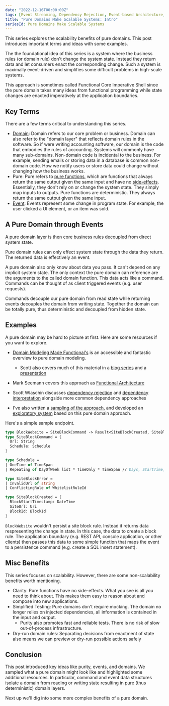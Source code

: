 ```yaml
---
date: "2022-12-16T00:00:00Z"
tags: [Event Streaming, Dependency Rejection, Event-based Architecture, Domain Modeling Made Functional]
title: "Pure Domains Make Scalable Systems: Intro"
seriesId: Pure Domains Make Scalable Systems
---
```

This series explores the scalability benefits of pure domains. This post introduces important terms and ideas with some examples.

<!--more-->

The the foundational idea of this series is a system where the business rules (or domain rule) don't change the system state. Instead they return data and let consumers enact the corresponding change. Such a system is maximally event-driven and simplifies some difficult problems in high-scale systems.

This approach is sometimes called Functional Core Imperative Shell since the pure domain takes many ideas from functional programming while state changes are enacted imperatively at the application boundaries.

## Key Terms

There are a few terms critical to understanding this series.

- [Domain](https://en.wikipedia.org/wiki/Domain-driven_design): Domain refers to our core problem or business. Domain can also refer to the "domain layer" that reflects domain rules in the software. So if were writing accounting software, our domain is the code that embodies the rules of accounting. Systems will commonly have many sub-domains. Non-domain code is incidental to the business. For example, sending emails or storing data in a database is common non-domain code. How we notify users or store data could change without changing how the business works. 
- Pure: Pure refers to [pure functions](https://en.wikipedia.org/wiki/Pure_function), which are functions that always return the same output given the same input and have no [side-effects](https://en.wikipedia.org/wiki/Side_effect_(computer_science)). Essentially, they don't rely on or change the system state. They simply map inputs to outputs. Pure functions are deterministic. They always return the same output given the same input.
- [Event](https://en.wikipedia.org/wiki/Event-driven_architecture): Events represent some change in program state. For example, the user clicked a UI element, or an item was sold.

## A Pure Domain through Events

A pure domain layer is then core business rules decoupled from direct system state. 

Pure domain rules can only effect system state through the data they return. The returned data is effectively an event.

A pure domain also only know about data you pass. It can't depend on any implicit system state. The only context the pure domain can reference are the arguments to the called domain function. This data acts like a command. Commands can be thought of as client triggered events (e.g. user requests).

Commands decouple our pure domain from read state while returning events decouples the domain from writing state. Together the domain can be totally pure, thus deterministic and decoupled from hidden state.

<!-- Relying on data (commands and events) to create pure functions is based on the *Dependency Rejection* approach. Scott Wlaschin has an excellent [series](https://fsharpforfunandprofit.com/posts/dependencies-4/) on how dependency rejection relates to other dependency approaches.-->

<!-- post (Dependency Inversion + Purity -> Dependency Rejection). -->

## Examples

A pure domain may be hard to picture at first. Here are some resources if you want to explore.
- [Domain Modeling Made Functional's](https://fsharpforfunandprofit.com/books/#domain-modeling-made-functional) is an accessible and fantastic overview to pure domain modeling.
  - Scott also covers much of this material in a [blog series](https://fsharpforfunandprofit.com/series/designing-with-types/) and a [presentation](https://www.youtube.com/watch?v=Up7LcbGZFuo&ab_channel=NDCConferences)
- Mark Seemann covers this approach as [Functional Architecture](https://www.youtube.com/watch?v=US8QG9I1XW0&ab_channel=NDCConferences)
- Scott Wlaschin discusses [dependency rejection](https://fsharpforfunandprofit.com/posts/dependencies/#approach-2-dependency-rejection) and [dependency interpretation](https://fsharpforfunandprofit.com/posts/dependencies-4/) alongside more common dependency approaches

- I've also written a [sampling of the approach](../../posts/2021/2021-04-09-Designing-with-Events-Transforms-and-state.md), and developed an [exploratory system](https://github.com/farlee2121/BlockScheduler) based on this pure domain approach. 

Here's a simple sample endpoint.
```fsharp
type BlockWebsite = SiteBlockCommand -> Result<SiteBlockCreated, SiteBlockError>
type SiteBlockCommand = {
  Url: String
  Schedule: Schedule
}

type Schedule = 
| OneTime of TimeSpan
| Repeating of DayOfWeek list * TimeOnly * TimeSpan // Days, StartTime, Duration

type SiteBlockError = 
| InvalidUrl of string
| ConflictingRule of WhitelistRuleId

type SiteBlockCreated = {
  BlockStartTimestamp: DateTime
  SiteUrl: Uri
  BlockId: BlockId
}
```

`BlockWebsite` wouldn't persist a site block rule. Instead it returns data respresenting the change in state. In this case, the data to create a block rule. The application boundary (e.g. REST API, console application, or other clients) then passes this data to some simple function that maps the event to a persistence command (e.g. create a SQL insert statement).

## Misc Benefits
This series focuses on scalability. However, there are some non-scalability benefits worth mentioning.

- Clarity: Pure functions have no side-effects. What you see is all you need to think about. This makes them easy to reason about and compose into new applications. 
- Simplified Testing: Pure domains don't require mocking. The domain no longer relies on injected dependencies, all information is contained in the input and output. 
  - Purity also promotes fast and reliable tests. There is no risk of slow out-of-process infrastructure.
- Dry-run domain rules: Separating decisions from enactment of state also means we can preview or dry-run possible actions safely

## Conclusion

This post introduced key ideas like purity, events, and domains. We sampled what a pure domain might look like and highlighted some additional resources.
In particular, command and event data structures isolate a domain from reading or writing state resulting in pure (thus deterministic) domain layers. 

Next up we'll dig into some more complex benefits of a pure domain.


